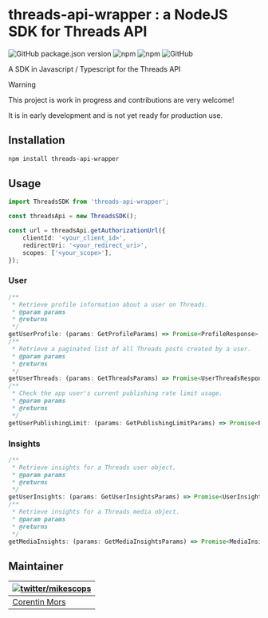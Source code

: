 # threads-api-wrapper : a NodeJS SDK for Threads API

![GitHub package.json version](https://img.shields.io/github/package-json/v/mikescops/node-threads-api)
![npm](https://img.shields.io/npm/v/threads-api-wrapper)
![npm](https://img.shields.io/npm/dw/threads-api-wrapper)
![GitHub](https://img.shields.io/github/license/mikescops/node-threads-api)

A SDK in Javascript / Typescript for the Threads API

> [!WARNING]
> This project is work in progress and contributions are very welcome!
>
> It is in early development and is not yet ready for production use.

## Installation

```bash
npm install threads-api-wrapper
```

## Usage

```typescript
import ThreadsSDK from 'threads-api-wrapper';

const threadsApi = new ThreadsSDK();

const url = threadsApi.getAuthorizationUrl({
    clientId: '<your_client_id>',
    redirectUri: '<your_redirect_uri>',
    scopes: ['<your_scope>'],
});
```

### User

```typescript
/**
 * Retrieve profile information about a user on Threads.
 * @param params
 * @returns
 */
getUserProfile: (params: GetProfileParams) => Promise<ProfileResponse>;
/**
 * Retrieve a paginated list of all Threads posts created by a user.
 * @param params
 * @returns
 */
getUserThreads: (params: GetThreadsParams) => Promise<UserThreadsResponse>;
/**
 * Check the app user's current publishing rate limit usage.
 * @param params
 * @returns
 */
getUserPublishingLimit: (params: GetPublishingLimitParams) => Promise<PublishingLimitResponse>;
```

### Insights

```typescript
/**
 * Retrieve insights for a Threads user object.
 * @param params
 * @returns
 */
getUserInsights: (params: GetUserInsightsParams) => Promise<UserInsightsResponse>;
/**
 * Retrieve insights for a Threads media object.
 * @param params
 * @returns
 */
getMediaInsights: (params: GetMediaInsightsParams) => Promise<MediaInsightsResponse>;
```

## Maintainer

| [![twitter/mikescops](https://avatars0.githubusercontent.com/u/4266283?s=100&v=4)](https://pixelswap.fr 'Personal Website') |
| --------------------------------------------------------------------------------------------------------------------------- |
| [Corentin Mors](https://pixelswap.fr/)                                                                                      |
